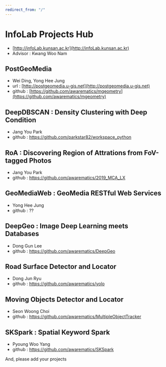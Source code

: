 ```yaml
---
redirect_from: "/"
---
```



# InfoLab Projects Hub
- [http://infoLab.kunsan.ac.kr](http://infoLab.kunsan.ac.kr)
- Advisor : Kwang Woo Nam

## PostGeoMedia
- Wei Ding, Yong Hee Jung
- url : [http://postgeomedia.u-gis.net](http://postgeomedia.u-gis.net)
- github : [https://github.com/awarematics/mgeometry](https://github.com/awarematics/mgeometry)

## DeepDBSCAN : Density Clustering with Deep Condition
- Jang You Park
- github : https://github.com/parkstar82/workspace_python

## RoA : Discovering Region of Attrations from FoV-tagged Photos
- Jang You Park
- github : https://github.com/awarematics/2019_MCA_LX

## GeoMediaWeb : GeoMedia RESTful Web Services
- Yong Hee Jung
- github : ??
 
## DeepGeo : Image Deep Learning meets Databases
- Dong Gun Lee
- github : https://github.com/awarematics/DeepGeo
 
## Road Surface Detector and Locator
- Dong Jun Ryu
- github : https://github.com/awarematics/yolo
 
## Moving Objects Detector and Locator
- Seon Woong Choi
- github : https://github.com/awarematics/MultipleObjectTracker
 
## SKSpark : Spatial Keyword Spark
- Pyoung Woo Yang
- github : https://github.com/awarematics/SKSpark


And, please add your projects
